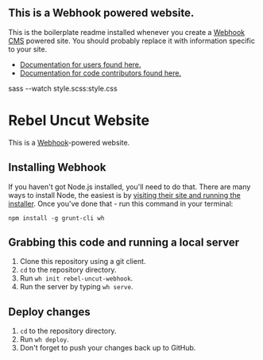 ## This is a Webhook powered website.

This is the boilerplate readme installed whenever you create a [Webhook CMS](http://www.webhook.com) powered site. You should probably replace it with information specific to your site.

* [Documentation for users found here.](http://webhook.com/docs/)
* [Documentation for code contributors found here.](https://github.com/webhook/webhook-generate/blob/master/CONTRIBUTING.md)


sass --watch style.scss:style.css

# Rebel Uncut Website

This is a [Webhook](http://www.webhook.com)-powered website. 

## Installing Webhook

If you haven't got Node.js installed, you'll need to do that. There are many ways to install Node, the easiest is by [visiting their site and running the installer](https://nodejs.org/en/). Once you've done that - run this command in your terminal:

`npm install -g grunt-cli wh`

## Grabbing this code and running a local server

1. Clone this repository using a git client. 
2. `cd` to the repository directory. 
3. Run `wh init rebel-uncut-webhook`.
4. Run the server by typing `wh serve`.

## Deploy changes

1. `cd` to the repository directory. 
2. Run `wh deploy`.
3. Don't forget to push your changes back up to GitHub.
